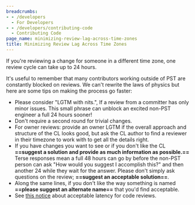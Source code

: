 ```yaml
---
breadcrumbs:
- - /developers
  - For Developers
- - /developers/contributing-code
  - Contributing Code
page_name: minimizing-review-lag-across-time-zones
title: Minimizing Review Lag Across Time Zones
---
```


If you're reviewing a change for someone in a different time zone, one review
cycle can take up to 24 hours.

It's useful to remember that many contributors working outside of PST are
constantly blocked on reviews. We can't rewrite the laws of physics but here are
some tips on making the process go faster:

*   Please consider "LGTM with nits.", If a review from a committer has
            only minor issues. This small phrase can unblock an excited non-PST
            engineer a full 24 hours sooner!
*   Don't require a second round for trivial changes.
*   For owner reviews: provide an owner LGTM if the overall approach and
            structure of the CL looks good, but ask the CL author to find a
            reviewer in their timezone to work with to get all the details
            right.
*   If you have changes you want to see or if you don't like the CL
            **==suggest a solution and provide as much information as
            possible.==** Terse responses mean a full 48 hours can go by before
            the non-PST person can ask "How would you suggest I accomplish
            this?" and then another 24 while they wait for the answer. Please
            don't simply ask questions on the review; **==suggest an acceptable
            solution==**.
*   Along the same lines, if you don't like the way something is named
            **==please suggest an alternate name==** that you'd find acceptable.
*   See [this
            notice](https://groups.google.com/a/chromium.org/d/msg/chromium-dev/ZeNYH4JBJVY/5bhKpwGuCAAJ)
            about acceptable latency for code reviews.
